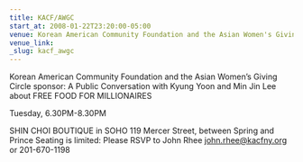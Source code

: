 ```yaml
---
title: KACF/AWGC
start_at: 2008-01-22T23:20:00-05:00
venue: Korean American Community Foundation and the Asian Women's Giving Circle, NEW YORK
venue_link:
_slug: kacf_awgc
---
```


Korean American Community Foundation and the Asian Women’s Giving Circle sponsor:
A Public Conversation with Kyung Yoon and Min Jin Lee about FREE FOOD FOR MILLIONAIRES

Tuesday, 6.30PM-8.30PM

SHIN CHOI BOUTIQUE in SOHO
119 Mercer Street, between Spring and Prince
Seating is limited: Please RSVP to John Rhee
john.rhee@kacfny.org or 201-670-1198

